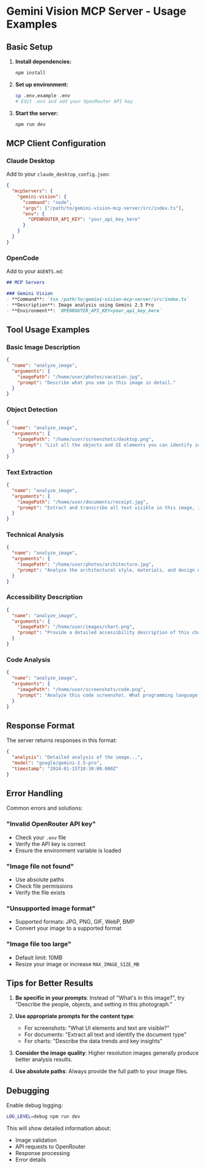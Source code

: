 # Gemini Vision MCP Server - Usage Examples

## Basic Setup

1. **Install dependencies:**
   ```bash
   npm install
   ```

2. **Set up environment:**
   ```bash
   cp .env.example .env
   # Edit .env and add your OpenRouter API key
   ```

3. **Start the server:**
   ```bash
   npm run dev
   ```

## MCP Client Configuration

### Claude Desktop

Add to your `claude_desktop_config.json`:

```json
{
  "mcpServers": {
    "gemini-vision": {
      "command": "node",
      "args": ["/path/to/gemini-vision-mcp-server/src/index.ts"],
      "env": {
        "OPENROUTER_API_KEY": "your_api_key_here"
      }
    }
  }
}
```

### OpenCode

Add to your `AGENTS.md`:

```markdown
## MCP Servers

### Gemini Vision
- **Command**: `tsx /path/to/gemini-vision-mcp-server/src/index.ts`
- **Description**: Image analysis using Gemini 2.5 Pro
- **Environment**: `OPENROUTER_API_KEY=your_api_key_here`
```

## Tool Usage Examples

### Basic Image Description

```json
{
  "name": "analyze_image",
  "arguments": {
    "imagePath": "/home/user/photos/vacation.jpg",
    "prompt": "Describe what you see in this image in detail."
  }
}
```

### Object Detection

```json
{
  "name": "analyze_image",
  "arguments": {
    "imagePath": "/home/user/screenshots/desktop.png",
    "prompt": "List all the objects and UI elements you can identify in this screenshot."
  }
}
```

### Text Extraction

```json
{
  "name": "analyze_image",
  "arguments": {
    "imagePath": "/home/user/documents/receipt.jpg",
    "prompt": "Extract and transcribe all text visible in this image, including any numbers, dates, and amounts."
  }
}
```

### Technical Analysis

```json
{
  "name": "analyze_image",
  "arguments": {
    "imagePath": "/home/user/photos/architecture.jpg",
    "prompt": "Analyze the architectural style, materials, and design elements visible in this building."
  }
}
```

### Accessibility Description

```json
{
  "name": "analyze_image",
  "arguments": {
    "imagePath": "/home/user/images/chart.png",
    "prompt": "Provide a detailed accessibility description of this chart or graph, including all data points and trends."
  }
}
```

### Code Analysis

```json
{
  "name": "analyze_image",
  "arguments": {
    "imagePath": "/home/user/screenshots/code.png",
    "prompt": "Analyze this code screenshot. What programming language is it? What does the code do? Are there any potential issues?"
  }
}
```

## Response Format

The server returns responses in this format:

```json
{
  "analysis": "Detailed analysis of the image...",
  "model": "google/gemini-2.5-pro",
  "timestamp": "2024-01-15T10:30:00.000Z"
}
```

## Error Handling

Common errors and solutions:

### "Invalid OpenRouter API key"
- Check your `.env` file
- Verify the API key is correct
- Ensure the environment variable is loaded

### "Image file not found"
- Use absolute paths
- Check file permissions
- Verify the file exists

### "Unsupported image format"
- Supported formats: JPG, PNG, GIF, WebP, BMP
- Convert your image to a supported format

### "Image file too large"
- Default limit: 10MB
- Resize your image or increase `MAX_IMAGE_SIZE_MB`

## Tips for Better Results

1. **Be specific in your prompts**: Instead of "What's in this image?", try "Describe the people, objects, and setting in this photograph."

2. **Use appropriate prompts for the content type**:
   - For screenshots: "What UI elements and text are visible?"
   - For documents: "Extract all text and identify the document type"
   - For charts: "Describe the data trends and key insights"

3. **Consider the image quality**: Higher resolution images generally produce better analysis results.

4. **Use absolute paths**: Always provide the full path to your image files.

## Debugging

Enable debug logging:

```bash
LOG_LEVEL=debug npm run dev
```

This will show detailed information about:
- Image validation
- API requests to OpenRouter
- Response processing
- Error details